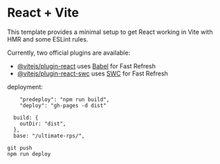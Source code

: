 # React + Vite

This template provides a minimal setup to get React working in Vite with HMR and some ESLint rules.

Currently, two official plugins are available:

- [@vitejs/plugin-react](https://github.com/vitejs/vite-plugin-react/blob/main/packages/plugin-react/README.md) uses [Babel](https://babeljs.io/) for Fast Refresh
- [@vitejs/plugin-react-swc](https://github.com/vitejs/vite-plugin-react-swc) uses [SWC](https://swc.rs/) for Fast Refresh

deployment:

```
    "predeploy": "npm run build",
    "deploy": "gh-pages -d dist"
```

```
  build: {
    outDir: "dist",
  },
  base: "/ultimate-rps/",
```

```
git push
npm run deploy
```
